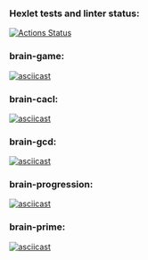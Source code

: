 ### Hexlet tests and linter status:
[![Actions Status](https://github.com/Namoralnovolevih/python-project-49/workflows/hexlet-check/badge.svg)](https://github.com/Namoralnovolevih/python-project-49/actions)

### brain-game:
[![asciicast](https://asciinema.org/a/B05JIeeT4GUS6Trog2FVa0bvI.svg)](https://asciinema.org/a/B05JIeeT4GUS6Trog2FVa0bvI)

### brain-cacl:
[![asciicast](https://asciinema.org/a/E3QhZ7RJn2aKgEtfBZRpSlSPl.svg)](https://asciinema.org/a/E3QhZ7RJn2aKgEtfBZRpSlSPl)

### brain-gcd:
[![asciicast](https://asciinema.org/a/F0kTA7kpv2saV5qZeCEYtyNok.svg)](https://asciinema.org/a/F0kTA7kpv2saV5qZeCEYtyNok)

### brain-progression:
[![asciicast](https://asciinema.org/a/lx8aBFgcQqRKNaMunAee7Ni4Q.svg)](https://asciinema.org/a/lx8aBFgcQqRKNaMunAee7Ni4Q)

### brain-prime:
[![asciicast](https://asciinema.org/a/MWbrETDQyy25VJZRwEb60WWFK.svg)](https://asciinema.org/a/MWbrETDQyy25VJZRwEb60WWFK)
